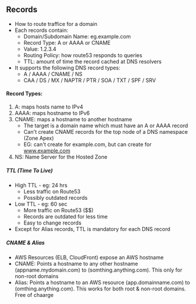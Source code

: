 ## Records

- How to route traffice for a domain
- Each records contain:
    * Domain/Subdomain Name: eg.example.com
    * Record Type: A or AAAA or CNAME
    * Value: 1.2.3.4
    * Routing Policy: how route53 responds to queries
    * TTL: amount of time the record cached at DNS resolvers
- It supports the following DNS record types:
    * A / AAAA / CNAME / NS
    * CAA / DS / MX / NAPTR / PTR / SOA / TXT / SPF / SRV


#### Record Types:

1. A: maps hosts name to IPv4
2. AAAA: maps hostname to IPv6
3. CNAME: maps a hostname to another hostname
    * The target is a domain name which must have an A or AAAA record
    * Can't create CNAME records for the top node of a DNS namespace (Zone Apex)
    * EG: can't create for example.com, but can create for www.example.com
4. NS: Name Server for the Hosted Zone


##### TTL (Time To Live)
- High TTL - eg: 24 hrs
    - Less traffic on Route53
    - Possibly outdated records
- Low TTL - eg: 60 sec
    - More traffic on Route53 ($$)
    - Records are outdated for less time
    - Easy to change records
- Except for Alias records, TTL is mandatory for each DNS record

##### CNAME & Alias
- AWS Resources (ELB, CloudFront) expose an AWS hostname
- CNAME: Points a hostname to any other hostname (appname.mydomain.com) to (somthing.anything.com). This only for non-root domains
- Alias: Points a hostname to an AWS resource (app.domainname.com) to (omthing.anything.com). This works for both root & non-root domains. Free of chaarge